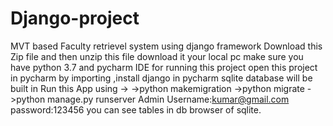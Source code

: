 # Django-project
MVT  based Faculty retrievel system using django framework
Download this Zip file and then unzip this file download it your local pc
make sure you have python 3.7 and pycharm IDE for running this project
open this project in pycharm by importing ,install django in pycharm
sqlite database will be built in
Run this App using ->
->python makemigration 
->python migrate 
->python manage.py runserver
Admin Username:kumar@gmail.com
password:123456
you can see tables in db browser of sqlite.
